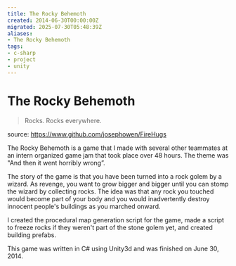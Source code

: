 ```yaml
---
title: The Rocky Behemoth
created: 2014-06-30T00:00:00Z
migrated: 2025-07-30T05:48:39Z
aliases:
- The Rocky Behemoth
tags:
- c-sharp
- project
- unity
---
```


# The Rocky Behemoth

> Rocks. Rocks everywhere.

source: https://www.github.com/josephowen/FireHugs

The Rocky Behemoth is a game that I made with several other teammates at an intern organized game jam that took place over 48 hours. The theme was "And then it went horribly wrong”.

The story of the game is that you have been turned into a rock golem by a wizard. As revenge, you want to grow bigger and bigger until you can stomp the wizard by collecting rocks. The idea was that any rock you touched would become part of your body and you would inadvertently destroy innocent people's buildings as you marched onward.

I created the procedural map generation script for the game, made a script to freeze rocks if they weren't part of the stone golem yet, and created building prefabs.

This game was written in C# using Unity3d and was finished on June 30, 2014.
